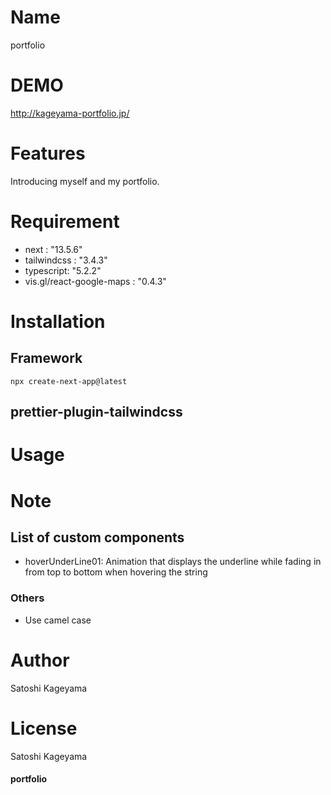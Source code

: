 # Name

portfolio

# DEMO

http://kageyama-portfolio.jp/

# Features

Introducing myself and my portfolio.

# Requirement

- next : "13.5.6"
- tailwindcss : "3.4.3"
- typescript: "5.2.2"
- vis.gl/react-google-maps : "0.4.3"

# Installation

## Framework

```
npx create-next-app@latest
```

## prettier-plugin-tailwindcss

# Usage

# Note

## List of custom components

- hoverUnderLine01:
  Animation that displays the underline while fading in from top to bottom when hovering the string

### Others

- Use camel case

# Author

Satoshi Kageyama

# License

Satoshi Kageyama

#### portfolio
